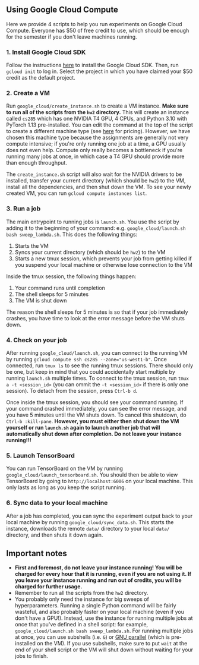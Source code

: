 ## Using Google Cloud Compute

Here we provide 4 scripts to help you run experiments on Google Cloud Compute. Everyone has $50 of free credit to use, which should be enough for the semester if you don't leave machines running.

### 1. Install Google Cloud SDK

Follow the instructions [here](https://cloud.google.com/sdk/docs/install-sdk#installing_the_latest_version) to install the Google Cloud SDK. Then, run `gcloud init` to log in. Select the project in which you have claimed your $50 credit as the default project.

### 2. Create a VM

Run `google_cloud/create_instance.sh` to create a VM instance. **Make sure to run all of the scripts from the `hw2` directory.** This will create an instance called `cs285` which has one NVIDIA T4 GPU, 4 CPUs, and Python 3.10 with PyTorch 1.13 pre-installed. You can edit the command at the top of the script to create a different machine type (see [here](https://cloud.google.com/compute/gpus-pricing#accelerator-optimized) for pricing). However, we have chosen this machine type because the assignments are generally not very compute intensive; if you're only running one job at a time, a GPU usually does not even help. Compute only really becomes a bottleneck if you're running many jobs at once, in which case a T4 GPU should provide more than enough throughput.

The `create_instance.sh` script will also wait for the NVIDIA drivers to be installed, transfer your current directory (which should be `hw2`) to the VM, install all the dependencies, and then shut down the VM. To see your newly created VM, you can run `gcloud compute instances list`.

### 3. Run a job

The main entrypoint to running jobs is `launch.sh`. You use the script by adding it to the beginning of your command: e.g. `google_cloud/launch.sh bash sweep_lambda.sh`. This does the following things:

1. Starts the VM
2. Syncs your current directory (which should be `hw2`) to the VM
3. Starts a new tmux session, which prevents your job from getting killed if you suspend your local machine or otherwise lose connection to the VM

Inside the tmux session, the following things happen:

1. Your command runs until completion
2. The shell sleeps for 5 minutes
3. The VM is shut down

The reason the shell sleeps for 5 minutes is so that if your job immediately crashes, you have time to look at the error message before the VM shuts down.

### 4. Check on your job

After running `google_cloud/launch.sh`, you can connect to the running VM by running `gcloud compute ssh cs285 --zone="us-west1-b"`. Once connected, run `tmux ls` to see the running tmux sessions. There should only be one, but keep in mind that you could accidentally start multiple by running `launch.sh` multiple times. To connect to the tmux session, run `tmux a -t <session_id>` (you can ommit the `-t <session_id>` if there is only one session). To detach from the session, press `Ctrl-b d`.

Once inside the tmux session, you should see your command running. If your command crashed immediately, you can see the error message, and you have 5 minutes until the VM shuts down. To cancel this shutdown, do `Ctrl-b :kill-pane`. **However, you must either then shut down the VM yourself or run `launch.sh` again to launch another job that will automatically shut down after completion. Do not leave your instance running!!!**

### 5. Launch TensorBoard

You can run TensorBoard on the VM by running `google_cloud/launch_tensorboard.sh`. You should then be able to view TensorBoard by going to `http://localhost:6006` on your local machine. This only lasts as long as you keep the script running.

### 6. Sync data to your local machine

After a job has completed, you can sync the experiment output back to your local machine by running `google_cloud/sync_data.sh`. This starts the instance, downloads the remote `data/` directory to your local `data/` directory, and then shuts it down again.


## Important notes

- **First and foremost, do not leave your instance running! You will be charged for every hour that it is running, even if you are not using it. If you leave your instance running and run out of credits, you will be charged for further usage.**
- Remember to run all the scripts from the `hw2` directory.
- You probably only need the instance for big sweeps of hyperparameters. Running a single Python command will be fairly wasteful, and also probably faster on your local machine (even if you don't have a GPU!). Instead, use the instance for running multiple jobs at once that you've defined in a shell script: for example, `google_cloud/launch.sh bash sweep_lambda.sh`. For running multiple jobs at once, you can use subshells (i.e. `&`) or [GNU parallel](https://www.gnu.org/software/parallel/) (which is pre-installed on the VM). If you use subshells, make sure to put `wait` at the end of your shell script or the VM will shut down without waiting for your jobs to finish.